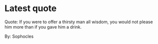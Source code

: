 # Latest quote 

Quote: If you were to offer a thirsty man all wisdom, you would not please him more than if you gave him a drink. 

By: Sophocles